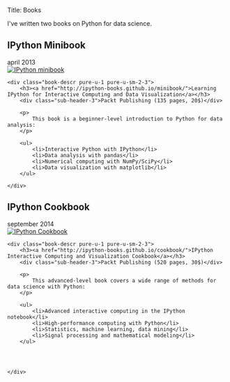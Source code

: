 Title: Books

I've written two books on Python for data science.

<a name="minibook"></a>
## IPython Minibook
<div class="sub-header-2">april 2013</div>

<div class="pure-g">
	<div class="book-cover pure-u-1 pure-u-sm-1-3">
		<a href="http://ipython-books.github.io/minibook/"><img src="/images/minibook.jpg" alt="IPython minibook" /></a>
	</div>

	<div class="book-descr pure-u-1 pure-u-sm-2-3">
		<h3><a href="http://ipython-books.github.io/minibook/">Learning IPython for Interactive Computing and Data Visualization</a></h3>
		<div class="sub-header-3">Packt Publishing (135 pages, 20$)</div>

		<p>
			This book is a beginner-level introduction to Python for data analysis:
		</p>

		<ul>
			<li>Interactive Python with IPython</li>
			<li>Data analysis with pandas</li>
			<li>Numerical computing with NumPy/SciPy</li>
			<li>Data visualization with matplotlib</li>
		</ul>

	</div>
</div>


<a name="cookbook"></a>
## IPython Cookbook
<div class="sub-header-2">september 2014</div>

<div class="pure-g">
	<div class="book-cover pure-u-1 pure-u-sm-1-3">
		<a href="http://ipython-books.github.io/cookbook/"><img src="/images/cookbook.jpg" class="book-cover" alt="IPython Cookbook" /></a>
	</div>

	<div class="book-descr pure-u-1 pure-u-sm-2-3">
		<h3><a href="http://ipython-books.github.io/cookbook/">IPython Interactive Computing and Visualization Cookbook</a></h3>
		<div class="sub-header-3">Packt Publishing (520 pages, 30$)</div>

		<p>
			This advanced-level book covers a wide range of methods for data science with Python:
		</p>

		<ul>
			<li>Advanced interactive computing in the IPython notebook</li>
			<li>High-performance computing with Python</li>
			<li>Statistics, machine learning, data mining</li>
			<li>Signal processing and mathematical modeling</li>
		</ul>




	</div>
</div>

